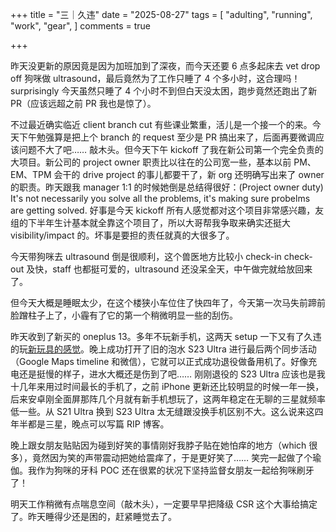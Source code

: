 +++
title = "三｜久违"
date = "2025-08-27"
tags = [
    "adulting",
    "running",
    "work",
    "gear",
]
comments = true

+++

昨天没更新的原因竟是因为加班加到了深夜，而今天还要 6 点多起床去 vet drop off 狗咪做 ultrasound，最后竟然为了工作只睡了 4 个多小时，这合理吗！surprisingly 今天虽然只睡了 4 个小时不到但白天没太困，跑步竟然还跑出了新 PR（应该远超之前 PR 我也是惊了）。

不过最近确实临近 client branch cut 有些课业繁重，活儿是一个接一个的来。今天下午勉强算是把上个 branch 的 request 至少是 PR 搞出来了，后面再要微调应该问题不大了吧…… 敲木头。但今天下午 kickoff 了我在新公司第一个完全负责的大项目。新公司的 project owner 职责比以往在的公司宽一些，基本以前 PM、EM、TPM 会干的 drive project 的事儿都要干了，新 org 还明确写出来了 owner 的职责。昨天跟我 manager 1:1 的时候她倒是总结得很好：(Project owner duty) It's not necessarily you solve all the problems, it's making sure probelms are getting solved. 好事是今天 kickoff 所有人感觉都对这个项目非常感兴趣，友组的下半年生计基本就全靠这个项目了，所以大哥帮我争取来确实还挺大 visibility/impact 的。坏事是要担的责任就真的大很多了。

今天带狗咪去 ultrasound 倒是很顺利，这个兽医地方比较小 check-in check-out 及快，staff 也都挺可爱的，ultrasound 还没呆全天，中午做完就给放回来了。

但今天大概是睡眠太少，在这个楼狭小车位住了快四年了，今天第一次马失前蹄前脸蹭柱子上了，小霾有了它的第一个稍微明显一些的刮伤。

昨天收到了新买的 oneplus 13。多年不玩新手机，这两天 setup 一下又有了久违的玩[新玩具的感觉](https://douchi.space/@mtfront/115104923010097155)。晚上成功打开了旧的泡水 S23 Ultra 进行最后两个同步活动（Google Maps timeline 和微信），它就可以正式成功退役做备用机了。好像充电还是挺慢的样子，进水大概还是伤到了吧…… 刚刚退役的 S23 Ultra 应该也是我十几年来用过时间最长的手机了，之前 iPhone 更新还比较明显的时候一年一换，后来安卓刚全面屏那阵几个月就有新手机想玩了，这两年稳定在无聊的三星就频率低一些。从 S21 Ultra 换到 S23 Ultra 太无缝跟没换手机区别不大。这么说来这四年半都是三星，晚点可以写篇 RIP 博客。

晚上跟女朋友贴贴因为碰到好笑的事情刚好我脖子贴在她怕痒的地方（which 很多），竟然因为笑的声带震动把她给震痒了，于是更好笑了…… 笑完一起做了个瑜伽。我作为狗咪的牙科 POC 还在很累的状况下坚持监督女朋友一起给狗咪刷牙了！

明天工作稍微有点喘息空间（敲木头），一定要早早把降级 CSR 这个大事给搞定了。昨天睡得少还是困的，赶紧睡觉去了。
